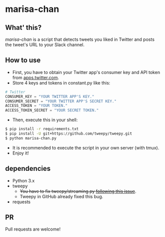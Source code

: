 # marisa-chan
## What' this?
*marisa-chan* is a script that detects tweets you liked in Twitter and posts the tweet's URL to your Slack channel.

## How to use
* First, you have to obtain your Twitter app's consumer key and API token from [apps.twitter.com](https://apps.twitter.com/).
* Store 4 keys and tokens in constant.py like this:

```python
# Twitter
CONSUMER_KEY = "YOUR TWITTER APP'S KEY."
CONSUMER_SECRET = "YOUR TWITTER APP'S SECRET KEY."
ACCESS_TOKEN = "YOUR TOKEN."
ACCESS_TOKEN_SECRET = "YOUR SECRET TOKEN."
```

* Then, execute this in your shell:

```sh
$ pip install -r requirements.txt
$ pip install -U git+https://github.com/tweepy/tweepy.git
$ python marisa-chan.py
```

* It is recommended to execute the script in your own server (with tmux).
* Enjoy it!

## dependencies
* Python 3.x
* tweepy
  * ~~You have to fix tweepy/streaming.py [following this issue](https://github.com/tweepy/tweepy/issues/615#issuecomment-122886173)~~.
  * Tweepy in GitHub already fixed this bug.
* requests

## PR
Pull requests are welcome!
